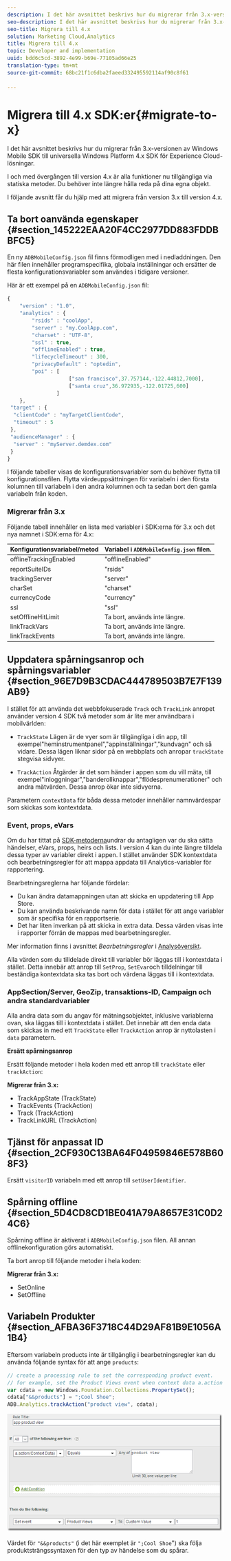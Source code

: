 ```yaml
---
description: I det här avsnittet beskrivs hur du migrerar från 3.x-versionen av en tidigare Windows-mobil SDK till den universella Windows Platform 4.x SDK för Experience Cloud-lösningar.
seo-description: I det här avsnittet beskrivs hur du migrerar från 3.x-versionen av en tidigare Windows-mobil SDK till den universella Windows Platform 4.x SDK för Experience Cloud-lösningar.
seo-title: Migrera till 4.x
solution: Marketing Cloud,Analytics
title: Migrera till 4.x
topic: Developer and implementation
uuid: bdd6c5cd-3892-4e99-b69e-77105ad66e25
translation-type: tm+mt
source-git-commit: 68bc21f1c6dba2faeed332495592114af90c8f61

---
```



# Migrera till 4.x SDK:er{#migrate-to-x}

I det här avsnittet beskrivs hur du migrerar från 3.x-versionen av Windows Mobile SDK till universella Windows Platform 4.x SDK för Experience Cloud-lösningar.

I och med övergången till version 4.x är alla funktioner nu tillgängliga via statiska metoder. Du behöver inte längre hålla reda på dina egna objekt.

I följande avsnitt får du hjälp med att migrera från version 3.x till version 4.x.

## Ta bort oanvända egenskaper {#section_145222EAA20F4CC2977DD883FDDBBFC5}

En ny `ADBMobileConfig.json` fil finns förmodligen med i nedladdningen. Den här filen innehåller programspecifika, globala inställningar och ersätter de flesta konfigurationsvariabler som användes i tidigare versioner.

Här är ett exempel på en `ADBMobileConfig.json` fil:

```js
{ 
    "version" : "1.0", 
    "analytics" : { 
        "rsids" : "coolApp", 
        "server" : "my.CoolApp.com", 
        "charset" : "UTF-8", 
        "ssl" : true, 
        "offlineEnabled" : true, 
        "lifecycleTimeout" : 300, 
        "privacyDefault" : "optedin", 
        "poi" : [ 
                    ["san francisco",37.757144,-122.44812,7000], 
                    ["santa cruz",36.972935,-122.01725,600] 
                ] 
    }, 
 "target" : { 
  "clientCode" : "myTargetClientCode", 
  "timeout" : 5 
 }, 
 "audienceManager" : { 
  "server" : "myServer.demdex.com" 
 } 
}
```

I följande tabeller visas de konfigurationsvariabler som du behöver flytta till konfigurationsfilen. Flytta värdeuppsättningen för variabeln i den första kolumnen till variabeln i den andra kolumnen och ta sedan bort den gamla variabeln från koden.

### Migrerar från 3.x

Följande tabell innehåller en lista med variabler i SDK:erna för 3.x och det nya namnet i SDK:erna för 4.x:

| Konfigurationsvariabel/metod | Variabel i `ADBMobileConfig.json` filen. |
|--- |--- |
| offlineTrackingEnabled | &quot;offlineEnabled&quot; |
| reportSuiteIDs | &quot;rsids&quot; |
| trackingServer | &quot;server&quot; |
| charSet | &quot;charset&quot; |
| currencyCode | &quot;currency&quot; |
| ssl | &quot;ssl&quot; |
| setOfflineHitLimit | Ta bort, används inte längre. |
| linkTrackVars | Ta bort, används inte längre. |
| linkTrackEvents | Ta bort, används inte längre. |

## Uppdatera spårningsanrop och spårningsvariabler {#section_96E7D9B3CDAC444789503B7E7F139AB9}

I stället för att använda det webbfokuserade `Track` och `TrackLink` anropet använder version 4 SDK två metoder som är lite mer användbara i mobilvärlden:

* `TrackState` Lägen är de vyer som är tillgängliga i din app, till exempel&quot;heminstrumentpanel&quot;,&quot;appinställningar&quot;,&quot;kundvagn&quot; och så vidare. Dessa lägen liknar sidor på en webbplats och anropar `trackState` stegvisa sidvyer.

* `TrackAction` Åtgärder är det som händer i appen som du vill mäta, till exempel&quot;inloggningar&quot;,&quot;banderollknappar&quot;,&quot;flödesprenumerationer&quot; och andra mätvärden. Dessa anrop ökar inte sidvyerna.

Parametern `contextData` för båda dessa metoder innehåller namnvärdespar som skickas som kontextdata.

### Event, props, eVars

Om du har tittat på [SDK-metoderna](/help/universal-windows/c-configuration/methods.md)undrar du antagligen var du ska sätta händelser, eVars, props, heirs och lists. I version 4 kan du inte längre tilldela dessa typer av variabler direkt i appen. I stället använder SDK kontextdata och bearbetningsregler för att mappa appdata till Analytics-variabler för rapportering.

Bearbetningsreglerna har följande fördelar:

* Du kan ändra datamappningen utan att skicka en uppdatering till App Store.
* Du kan använda beskrivande namn för data i stället för att ange variabler som är specifika för en rapportserie.
* Det har liten inverkan på att skicka in extra data. Dessa värden visas inte i rapporter förrän de mappas med bearbetningsregler.

Mer information finns i avsnittet *Bearbetningsregler* i [Analysöversikt](/help/universal-windows/analytics/analytics.md).

Alla värden som du tilldelade direkt till variabler bör läggas till i kontextdata i stället. Detta innebär att anrop till `SetProp`, `SetEvar`och tilldelningar till beständiga kontextdata ska tas bort och värdena läggas till i kontextdata.

### AppSection/Server, GeoZip, transaktions-ID, Campaign och andra standardvariabler

Alla andra data som du angav för mätningsobjektet, inklusive variablerna ovan, ska läggas till i kontextdata i stället. Det innebär att den enda data som skickas in med ett `TrackState` eller `TrackAction` anrop är nyttolasten i `data` parametern.

**Ersätt spårningsanrop**

Ersätt följande metoder i hela koden med ett anrop till `trackState` eller `trackAction`:

**Migrerar från 3.x:**

* TrackAppState (TrackState)
* TrackEvents (TrackAction)
* Track (TrackAction)
* TrackLinkURL (TrackAction)

## Tjänst för anpassat ID {#section_2CF930C13BA64F04959846E578B608F3}

Ersätt `visitorID` variabeln med ett anrop till `setUserIdentifier`.

## Spårning offline {#section_5D4CD8CD1BE041A79A8657E31C0D24C6}

Spårning offline är aktiverat i `ADBMobileConfig.json` filen. All annan offlinekonfiguration görs automatiskt.

Ta bort anrop till följande metoder i hela koden:

**Migrerar från 3.x:**

* SetOnline
* SetOffline

## Variabeln Produkter {#section_AFBA36F3718C44D29AF81B9E1056A1B4}

Eftersom variabeln products inte är tillgänglig i bearbetningsregler kan du använda följande syntax för att ange `products`:

```js
// create a processing rule to set the corresponding product event. 
// for example, set the Product Views event when context data a.action = "product view" 
var cdata = new Windows.Foundation.Collections.PropertySet(); 
cdata["&&products"] = ";Cool Shoe"; 
ADB.Analytics.trackAction("product view", cdata);
```

![](assets/prod-view.png)

Värdet för `"&&products"` (i det här exemplet är `";Cool Shoe`&quot;) ska följa produktsträngssyntaxen för den typ av händelse som du spårar.

